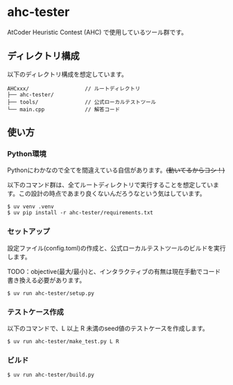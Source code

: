 # ahc-tester
AtCoder Heuristic Contest (AHC) で使用しているツール群です。

## ディレクトリ構成
以下のディレクトリ構成を想定しています。
```
AHCxxx/                  // ルートディレクトリ
├── ahc-tester/           
├── tools/               // 公式ローカルテストツール
└── main.cpp             // 解答コード
```

## 使い方

### Python環境
Pythonにわかなので全てを間違えている自信があります。~~(動いてるからヨシ！)~~

以下のコマンド群は、全てルートディレクトリで実行することを想定しています。この設計の時点であまり良くないんだろうなという気はしています。
```
$ uv venv .venv
$ uv pip install -r ahc-tester/requirements.txt
```

### セットアップ
設定ファイル(config.toml)の作成と、公式ローカルテストツールのビルドを実行します。

TODO：objective(最大/最小)と、インタラクティブの有無は現在手動でコード書き換える必要があります。
```
$ uv run ahc-tester/setup.py
```

### テストケース作成
以下のコマンドで、L 以上 R 未満のseed値のテストケースを作成します。

```
$ uv run ahc-tester/make_test.py L R
```

### ビルド
```
$ uv run ahc-tester/build.py
```